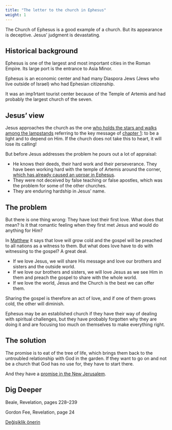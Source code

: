 ```yaml
---
title: "The letter to the church in Ephesus"
weight: 1
---
```



The Church of Ephesus is a good example of a church. But its appearance is deceptive. Jesus’ judgment is devastating.


## Historical background

<a name="4a32"></a>
Ephesus is one of the largest and most important cities in the Roman Empire. Its large port is the entrance to Asia Minor.

Ephesus is an economic center and had many Diaspora Jews (Jews who live outside of Israel) who had Ephesian citizenship.

It was an imp1rtant tourist center because of the Temple of Artemis and had probably the largest church of the seven.


## Jesus’ view

<a name="c6bc"></a>
Jesus approaches the church as the one [who holds the stars and walks among the lampstands](https://www.bibleserver.com/NIV/Revelation2%3A1) referring to the key message of [chapter 1](https://www.bibleserver.com/NIV/Revelation1%3A20): to be a light and to depend on Him. If the church does not take this to heart, it will lose its calling!

But before Jesus addresses the problem he pours out a lot of appraisal:

- He knows their deeds, their hard work and their perseverance. They have been working hard with the temple of Artemis around the corner, [which has already caused an uproar in Ephesus](https://www.bibleserver.com/NIV/Acts19%3A23-41).
- They were not deceived by false teaching or false apostles, which was the problem for some of the other churches.
- They are enduring hardship in Jesus’ name.



## The problem

<a name="235e"></a>
But there is one thing wrong: They have lost their first love. What does that mean? Is it that romantic feeling when they first met Jesus and would do anything for Him?

In [Matthew](https://www.bibleserver.com/NIV/Matthew24%3A12-14) it says that love will grow cold and the gospel will be preached to all nations as a witness to them. But what does love have to do with witnessing to the gospel? A great deal.

- If we love Jesus, we will share His message and love our brothers and sisters and the outside world.
- If we love our brothers and sisters, we will love Jesus as we see Him in them and preach the gospel to share with the whole world.
- If we love the world, Jesus and the Church is the best we can offer them.


Sharing the gospel is therefore an act of love, and if one of them grows cold, the other will diminish.

Ephesus may be an established church if they have their way of dealing with spiritual challenges, but they have probably forgotten why they are doing it and are focusing too much on themselves to make everything right.


## The solution

<a name="88fa"></a>
The promise is to eat of the tree of life, which brings them back to the untroubled relationship with God in the garden. If they want to go on and not be a church that God has no use for, they have to start there.

And they have a [promise in the New Jerusalem](https://www.bibleserver.com/NIV/Revelation22%3A1-5).


## Dig Deeper

<a name="68f0"></a>
Beale, Revelation, pages 228–239

Gordon Fee, Revelation, page 24






[Değişiklik önerin](https://github.com/revelation-today/revelation-today/blob/main/exampleSite/content/docs/content/letters/expl/details/the-letter-to-the-church-in-ephesus.md)
